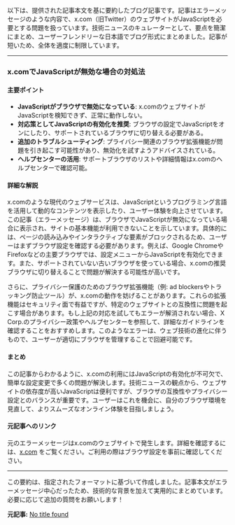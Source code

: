 以下は、提供された記事本文を基に要約したブログ記事です。記事はエラーメッセージのような内容で、x.com（旧Twitter）のウェブサイトがJavaScriptを必要とする問題を扱っています。技術ニュースのキュレーターとして、要点を簡潔にまとめ、ユーザーフレンドリーな日本語でブログ形式にまとめました。記事が短いため、全体を適度に制限しています。

---

### x.comでJavaScriptが無効な場合の対処法

#### 主要ポイント
- **JavaScriptがブラウザで無効になっている**: x.comのウェブサイトがJavaScriptを検知できず、正常に動作しない。
- **対応策としてJavaScriptの有効化を推奨**: ブラウザの設定でJavaScriptをオンにしたり、サポートされているブラウザに切り替える必要がある。
- **追加のトラブルシューティング**: プライバシー関連のブラウザ拡張機能が問題を引き起こす可能性があり、無効化を試すようアドバイスされている。
- **ヘルプセンターの活用**: サポートブラウザのリストや詳細情報はx.comのヘルプセンターで確認可能。

#### 詳細な解説
x.comのような現代のウェブサービスは、JavaScriptというプログラミング言語を活用して動的なコンテンツを表示したり、ユーザー体験を向上させています。この記事（エラーメッセージ）は、ブラウザでJavaScriptが無効になっている場合に表示され、サイトの基本機能が利用できないことを示しています。具体的には、ページの読み込みやインタラクティブな要素がブロックされるため、ユーザーはまずブラウザ設定を確認する必要があります。例えば、Google ChromeやFirefoxなどの主要ブラウザでは、設定メニューからJavaScriptを有効化できます。また、サポートされていない古いブラウザを使っている場合、x.comの推奨ブラウザに切り替えることで問題が解決する可能性が高いです。

さらに、プライバシー保護のためのブラウザ拡張機能（例: ad blockersやトラッキング防止ツール）が、x.comの動作を妨げることがあります。これらの拡張機能はセキュリティ面で有益ですが、特定のウェブサイトとの互換性に問題を起こす場合があります。もし上記の対応を試してもエラーが解消されない場合、X Corp.のプライバシー政策やヘルプセンターを参照して、詳細なガイドラインを確認することをおすすめします。このようなエラーは、ウェブ技術の進化に伴うもので、ユーザーが適切にブラウザを管理することで回避可能です。

#### まとめ
この記事からわかるように、x.comの利用にはJavaScriptの有効化が不可欠で、簡単な設定変更で多くの問題が解決します。技術ニュースの観点から、ウェブサイトの依存度が高いJavaScriptは便利ですが、ブラウザの互換性やプライバシー設定とのバランスが重要です。ユーザーはこれを機会に、自分のブラウザ環境を見直して、よりスムーズなオンライン体験を目指しましょう。

#### 元記事へのリンク
元のエラーメッセージはx.comのウェブサイトで発生します。詳細を確認するには、[x.com](https://x.com) をご覧ください。ご利用の際はブラウザ設定を事前に確認してください。

---

この要約は、指定されたフォーマットに基づいて作成しました。記事本文がエラーメッセージ中心だったため、技術的な背景を加えて実用的にまとめています。必要に応じて追加の質問をお願いします！

**元記事:** [No title found](https://twitter.com/hashtag/mitsudon?src=hashtag_click)